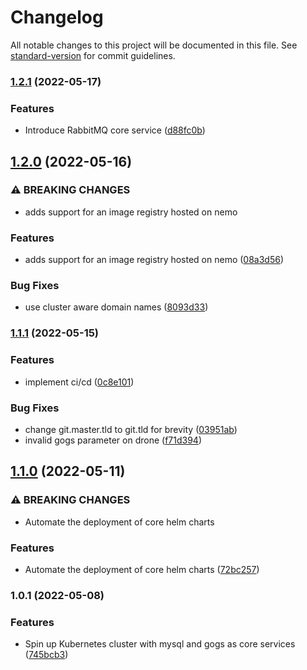 # Changelog

All notable changes to this project will be documented in this file. See [standard-version](https://github.com/conventional-changelog/standard-version) for commit guidelines.

### [1.2.1](https://git.strawberryelk.com/dblencowe/pantheon/compare/v1.2.0...v1.2.1) (2022-05-17)


### Features

* Introduce RabbitMQ core service ([d88fc0b](https://git.strawberryelk.com/dblencowe/pantheon/commit/d88fc0b38f0a335999e64592b62d33152950fd6c))

## [1.2.0](https://git.strawberryelk.com/dblencowe/pantheon/compare/v1.1.1...v1.2.0) (2022-05-16)


### ⚠ BREAKING CHANGES

* adds support for an image registry hosted on nemo

### Features

* adds support for an image registry hosted on nemo ([08a3d56](https://git.strawberryelk.com/dblencowe/pantheon/commit/08a3d568c680f8bfbea8e3141583e905efe95b1d))


### Bug Fixes

* use cluster aware domain names ([8093d33](https://git.strawberryelk.com/dblencowe/pantheon/commit/8093d33ec4d75d2e91d6a93128b8c7b5116db2b1))

### [1.1.1](https://git.strawberryelk.com/dblencowe/pantheon/compare/v1.1.0...v1.1.1) (2022-05-15)


### Features

* implement ci/cd ([0c8e101](https://git.strawberryelk.com/dblencowe/pantheon/commit/0c8e1016dcb42ccd16b0c6183a2829b376e81f57))


### Bug Fixes

* change git.master.tld to git.tld for brevity ([03951ab](https://git.strawberryelk.com/dblencowe/pantheon/commit/03951ab780a344974f70aee4b4960b29eadba376))
* invalid gogs parameter on drone ([f71d394](https://git.strawberryelk.com/dblencowe/pantheon/commit/f71d394f057b25a082b616944f51dee009810c4f))

## [1.1.0](https://ssh.git.master.strawberryelk.com/dblencowe/pantheon-playbook/compare/v1.0.1...v1.1.0) (2022-05-11)


### ⚠ BREAKING CHANGES

* Automate the deployment of core helm charts

### Features

* Automate the deployment of core helm charts ([72bc257](https://ssh.git.master.strawberryelk.com/dblencowe/pantheon-playbook/commit/72bc2575c56718f8cda46f52eb5550c0ee9a49b1))

### 1.0.1 (2022-05-08)


### Features

* Spin up Kubernetes cluster with mysql and gogs as core services ([745bcb3](https://git.master.strawberryelk.com/dblencowe/pantheon-playbook/commit/745bcb3c41d163c8f73be04e40afbd4b953e67fb))
